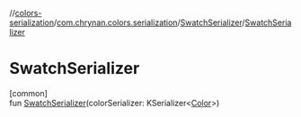 //[colors-serialization](../../../index.md)/[com.chrynan.colors.serialization](../index.md)/[SwatchSerializer](index.md)/[SwatchSerializer](-swatch-serializer.md)

# SwatchSerializer

[common]\
fun [SwatchSerializer](-swatch-serializer.md)(colorSerializer: KSerializer&lt;[Color](../../../../colors-core/colors-core/com.chrynan.colors/-color/index.md)&gt;)
